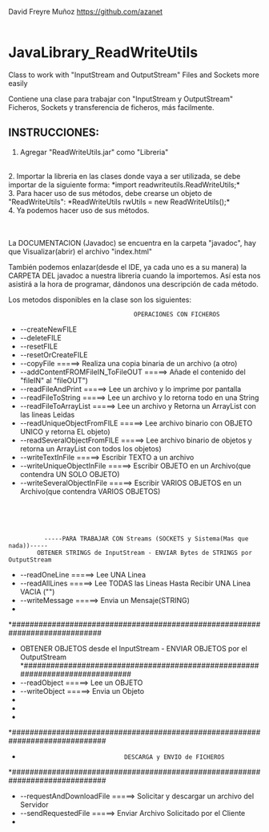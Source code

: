David Freyre Muñoz <https://github.com/azanet>
<br /><br />
# JavaLibrary_ReadWriteUtils 
Class to work with "InputStream and OutputStream" Files and Sockets more easily

Contiene una clase para trabajar con "InputStream y OutputStream" Ficheros, Sockets
y transferencia de ficheros, más facilmente.
<br/>

## INSTRUCCIONES:

1. Agregar "ReadWriteUtils.jar" como "Libreria"
<br/>
2. Importar la libreria en las clases donde vaya a ser utilizada,
se debe importar de la siguiente forma:
*import readwriteutils.ReadWriteUtils;*
<br/>
3. Para hacer uso de sus métodos, debe crearse un objeto de "ReadWriteUtils":
*ReadWriteUtils rwUtils = new ReadWriteUtils();*
<br/>
4. Ya podemos hacer uso de sus métodos.

<br/><br/>
La DOCUMENTACION (Javadoc) se encuentra en la carpeta "javadoc", hay que
Visualizar(abrir) el archivo "index.html"

También podemos enlazar(desde el IDE, ya cada uno es a su manera) la CARPETA 
DEL javadoc a nuestra libreria cuando la importemos.
Así esta nos asistirá a la hora de programar, dándonos una descripción de cada método.



Los metodos disponibles en la clase son los siguientes:


                                       OPERACIONES CON FICHEROS                   
 
 * --createNewFILE
 * --deleteFILE
 * --resetFILE
 * --resetOrCreateFILE         
 * --copyFile                  =====> Realiza una copia binaria de un archivo (a otro)       
 * --addContentFROMFileIN_ToFileOUT =====> Añade el contenido del "fileIN" al "fileOUT")
 * --readFileAndPrint          =====> Lee un archivo y lo imprime por pantalla
 * --readFileToString          =====> Lee un archivo y lo retorna todo en una String
 * --readFileToArrayList       =====> Lee un archivo y Retorna un ArrayList con las lineas Leidas 
 * --readUniqueObjectFromFILE  =====> Lee archivo binario con OBJETO UNICO y retorna EL objeto)
 * --readSeveralObjectFromFILE =====> Lee archivo binario de objetos y retorna un ArrayList con todos los objetos)
 * --writeTextInFile           =====> Escribir TEXTO a un archivo
 * --writeUniqueObjectInFile   =====> Escribir OBJETO en un Archivo(que contendra UN SOLO OBJETO)
 * --writeSeveralObjectInFile  =====> Escribir VARIOS OBJETOS en un Archivo(que contendra VARIOS OBJETOS)

<br /><br /><br />

              -----PARA TRABAJAR CON Streams (SOCKETS y Sistema(Mas que nada))-----
            OBTENER STRINGS de InputStream - ENVIAR Bytes de STRINGS por OutputStream

 * --readOneLine               =====> Lee UNA Linea 
 * --readAllLines              =====> Lee TODAS las Lineas Hasta Recibir UNA Linea VACIA ("") 
 * --writeMessage              =====> Envia un Mensaje(STRING)
 * 
 *#############################################################################
 *    OBTENER OBJETOS desde el InputStream - ENVIAR OBJETOS por el OutputStream 
*##############################################################################
 * --readObject                =====> Lee un OBJETO 
 * --writeObject               =====> Envia un Objeto
 * 
 * 
 * 
*##############################################################################
 *                                  DESCARGA y ENVIO de FICHEROS
*##############################################################################
 * --requestAndDownloadFile    =====> Solicitar y descargar un archivo del Servidor
 * --sendRequestedFile         =====> Enviar Archivo Solicitado por el Cliente
 * 
